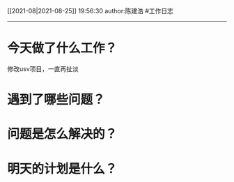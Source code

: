 [[2021-08|2021-08-25]]
19:56:30
author:陈建浩
#工作日志

--- 

# 今天做了什么工作？
修改usv项目，一直再扯淡

# 遇到了哪些问题？

# 问题是怎么解决的？

# 明天的计划是什么？